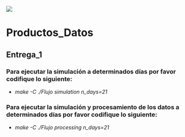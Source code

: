 ![](https://upload.wikimedia.org/wikipedia/commons/5/53/UNAL_Aplicaci%C3%B3n_Medell%C3%ADn.svg)

# **Productos_Datos**
## **Entrega_1**

### **Para ejecutar la simulación a determinados días por favor codifique lo siguiente:**

* *make -C ./Flujo simulation n_days=21*

### **Para ejecutar la simulación y procesamiento de los datos a determinados días por favor codifique lo siguiente:**

* *make -C ./Flujo processing n_days=21*
